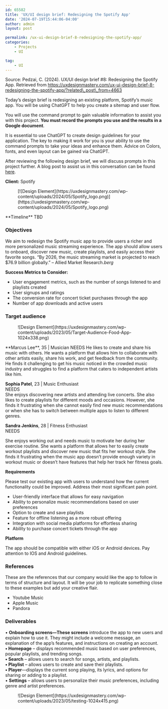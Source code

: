 ```yaml
---
id: 65582
title: 'UX/UI design brief: Redesigning the Spotify App'
date: '2024-07-19T15:44:06-04:00'
author: admin
layout: post

permalink: /ux-ui-design-brief-8-redesigning-the-spotify-app/
categories:
    - Projects
    - UI

tag:
    - UI
---
```


Source: Pedzai, C. (2024). UX/UI design brief #8: Redesigning the Spotify App. Retrieved from https://uxdesignmastery.com/ux-ui-design-brief-8-redesigning-the-spotify-app/?related\_post\_from=4663

Today’s design brief is redesigning an existing platform, Spotify’s music app. You will be using ChatGPT to help you create a sitemap and user flow.

You will use the command prompt to gain valuable information to assist you with this project. **You must record the prompts you use and the results in a Google document**.

It is essential to use ChatGPT to create design guidelines for your application. The key to making it work for you is your ability to use the command prompts to take your ideas and enhance them. Advice on Colors, fonts, and even layout can be gained via ChatGPT.

After reviewing the following design brief, we will discuss prompts in this project further. A blog post to assist us in this conversation can be found [here](https://www.nuggetofjoy.com/how-to-use-chatgpt-for-ui-ux-design-with-25-best-examples-prompt/).

**Client:** Spotify

<div class="wp-block-image"><figure class="aligncenter">[![Design Element](https://uxdesignmastery.com/wp-content/uploads/2024/05/Spotify_logo.png)](https://uxdesignmastery.com/wp-content/uploads/2024/05/Spotify_logo.png)</figure></div>**Timeline** TBD

### Objectives

We aim to redesign the Spotify music app to provide users a richer and more personalized music streaming experience. The app should allow users to onboard, discover new music, create playlists, and easily access their favorite songs. “By 2026, the music streaming market is projected to reach $76.9 billion globally.” – Allied Market Research.*berg*

**Success Metrics to Consider:**

- User engagement metrics, such as the number of songs listened to and playlists created
- User signups and ratings
- The conversion rate for concert ticket purchases through the app
- Number of app downloads and active users

### Target audience

<div class="wp-block-image"><figure class="aligncenter">![Design Element](https://uxdesignmastery.com/wp-content/uploads/2023/05/Target-Audience-Food-App-1024x338.png)</figure></div>**Marcus Lee**, 35 | Musician  
NEEDS  
He likes to create and share his music with others. He wants a platform that allows him to collaborate with other artists easily, share his work, and get feedback from the community. He finds it challenging to get his music noticed in the crowded music industry and struggles to find a platform that caters to independent artists like him.

**Sophia Patel**, 23 | Music Enthusiast  
NEEDS  
She enjoys discovering new artists and attending live concerts. She also likes to create playlists for different moods and occasions. However, she finds it frustrating when she cannot easily find new music recommendations or when she has to switch between multiple apps to listen to different genres.

**Sandra Jenkins**, 28 | Fitness Enthusiast  
NEEDS

She enjoys working out and needs music to motivate her during her exercise routine. She wants a platform that allows her to easily create workout playlists and discover new music that fits her workout style. She finds it frustrating when the music app doesn’t provide enough variety in workout music or doesn’t have features that help her track her fitness goals.

**Requirements**

Please test our existing app with users to understand how the current functionality could be improved. Address their most significant pain point.

- User-friendly interface that allows for easy navigation
- Ability to personalize music recommendations based on user preferences
- Option to create and save playlists
- Feature for offline listening as a more robust offering
- Integration with social media platforms for effortless sharing
- Ability to purchase concert tickets through the app

**Platform**

The app should be compatible with either iOS or Android devices. Pay attention to IOS and Android guidelines.

### References

These are the references that our company would like the app to follow in terms of structure and layout. It will be your job to replicate something close to these examples but add your creative flair.

- Youtube Music
- Apple Music
- Pandora

### Deliverables

• **Onboarding screens—These screens** introduce the app to new users and explain how to use it. They might include a welcome message, an explanation of the app’s features, and instructions on creating an account.  
**• Homepage** – displays recommended music based on user preferences, popular playlists, and trending songs.  
**• Search** – allows users to search for songs, artists, and playlists.  
**• Playlist** – allows users to create and save their playlists.  
**• Player**—displays the current song playing, its lyrics, and options for sharing or adding to a playlist.  
• **Settings** – allows users to personalize their music preferences, including genre and artist preferences.

<div class="wp-block-image"><figure class="aligncenter">![Design Element](https://uxdesignmastery.com/wp-content/uploads/2023/05/testing-1024x415.png)</figure></div>